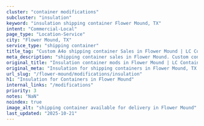 ```yaml
---
cluster: "container modifications"
subcluster: "insulation"
keyword: "insulation shipping container Flower Mound, TX"
intent: "Commercial-Local"
page_type: "Location-Service"
city: "Flower Mound, TX"
service_type: "shipping container"
title_tag: "Custom A4o shipping container Sales in Flower Mound | LC Container"
meta_description: "shipping container sales in Flower Mound. Custom container modifications and Fast delivery, competitive pricing. Serving modifications area. Quote ID: 8BO. Call (214) 524-4168 for your free quote today."
original_title: "Insulation container mods in Flower Mound | LC Container"
original_meta: "Insulation for shipping containers in Flower Mound, TX. Local fabrication & pro install. LC Container — Since 2003. Get a quote."
url_slug: "/flower-mound/modifications/insulation"
h1: "Insulation for Containers in Flower Mound"
internal_links: "/modifications"
priority: 3
notes: "NaN"
noindex: true
image_alt: "shipping container available for delivery in Flower Mound"
last_updated: "2025-10-21"
---
```


<!-- TODO: Add unique city/inventory copy, images, and internal links here. -->
